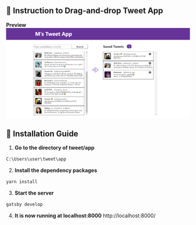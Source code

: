 ## 🚀 Instruction to Drag-and-drop Tweet App

**Preview**
![Alt Text](https://github.com/img31415/tweet/blob/master/TweetApp.PNG)


## 🧰 Installation Guide
1.  **Go to the directory of tweet/app**
```bash
C:\Users\user\tweet\app
```

2. **Install the dependency packages**
```bash
yarn install
```

3. **Start the server**
```bash
gatsby develop
```

4. **It is now running at localhost:8000**
http://localhost:8000/





